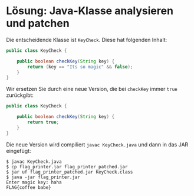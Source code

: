 # Lösung: Java-Klasse analysieren und patchen

Die entscheidende Klasse ist `KeyCheck`. Diese hat folgenden Inhalt:

```java
public class KeyCheck {

    public boolean checkKey(String key) {
        return (key == "Its so magic" && false);
    }
}
```

Wir ersetzen Sie durch eine neue Version, die bei `checkKey` immer `true` zurückgibt:

```java
public class KeyCheck {

    public boolean checkKey(String key) {
        return true;
    }
}
```

Die neue Version wird compiliert `javac KeyCheck.java` und dann in das JAR eingefügt:

```console
$ javac KeyCheck.java
$ cp flag_printer.jar flag_printer_patched.jar
$ jar uf flag_printer_patched.jar KeyCheck.class
$ java -jar flag_printer.jar
Enter magic key: haha
FLAG{coffee babe}
```
